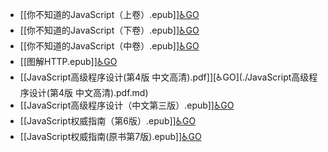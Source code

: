 - [[你不知道的JavaScript（上卷）.epub]][♿GO](./你不知道的JavaScript（上卷）.epub.md)
- [[你不知道的JavaScript（下卷）.epub]][♿GO](./你不知道的JavaScript（下卷）.epub.md)
- [[你不知道的JavaScript（中卷）.epub]][♿GO](./你不知道的JavaScript（中卷）.epub.md)
- [[图解HTTP.epub]][♿GO](./图解HTTP.epub.md)
- [[JavaScript高级程序设计(第4版 中文高清).pdf]][♿GO](./JavaScript高级程序设计(第4版 中文高清).pdf.md)
- [[JavaScript高级程序设计（中文第三版）.epub]][♿GO](./JavaScript高级程序设计（中文第三版）.epub.md)
- [[JavaScript权威指南（第6版）.epub]][♿GO](./JavaScript权威指南（第6版）.epub.md)
- [[JavaScript权威指南(原书第7版).epub]][♿GO](./JavaScript权威指南(原书第7版).epub.md)

